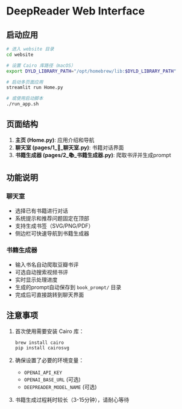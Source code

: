 # DeepReader Web Interface

## 启动应用

```bash
# 进入 website 目录
cd website

# 设置 Cairo 库路径（macOS）
export DYLD_LIBRARY_PATH="/opt/homebrew/lib:$DYLD_LIBRARY_PATH"

# 启动多页面应用
streamlit run Home.py

# 或使用启动脚本
./run_app.sh
```

## 页面结构

1. **主页 (Home.py)**: 应用介绍和导航
2. **聊天室 (pages/1_💬_聊天室.py)**: 书籍对话界面
3. **书籍生成器 (pages/2_📚_书籍生成器.py)**: 爬取书评并生成prompt

## 功能说明

### 聊天室
- 选择已有书籍进行对话
- 系统提示和推荐问题固定在顶部
- 支持生成书签（SVG/PNG/PDF）
- 侧边栏可快速导航到书籍生成器

### 书籍生成器
- 输入书名自动爬取豆瓣书评
- 可选自动搜索视频书评
- 实时显示处理进度
- 生成的prompt自动保存到 `book_prompt/` 目录
- 完成后可直接跳转到聊天界面

## 注意事项

1. 首次使用需要安装 Cairo 库：
   ```bash
   brew install cairo
   pip install cairosvg
   ```

2. 确保设置了必要的环境变量：
   - `OPENAI_API_KEY`
   - `OPENAI_BASE_URL` (可选)
   - `DEEPREADER_MODEL_NAME` (可选)

3. 书籍生成过程耗时较长（3-15分钟），请耐心等待